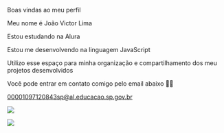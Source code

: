 Boas vindas ao meu perfil 

Meu nome é João Victor Lima

Estou estudando na Alura

Estou me desenvolvendo na linguagem JavaScript

Utilizo esse espaço para minha organização e compartilhamento dos meu projetos desenvolvidos

Você pode entrar em contato comigo pelo email abaixo 🙏🏼

00001097120843sp@al.educacao.sp.gov.br 

![](https://i.pinimg.com/originals/4f/76/43/4f7643a2b0f6e6ab2c9f5fd0de658e2c.gif)

![](https://www.google.com/url?sa=i&url=https%3A%2F%2Ftenor.com%2Fview%2Fronaldo-cristiano-ronaldo-real-madrid-gif-27336531&psig=AOvVaw3p2ifUh53gvQ_LgdLFAK3z&ust=1718734798959000&source=images&cd=vfe&opi=89978449&ved=0CBAQjRxqFwoTCLjssJug44YDFQAAAAAdAAAAABAN)
